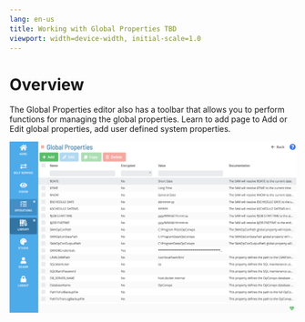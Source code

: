 ```yaml
---
lang: en-us
title: Working with Global Properties TBD
viewport: width=device-width, initial-scale=1.0
---
```


# Overview

The Global Properties editor also has a toolbar that allows you to perform functions for managing the global properties. Learn to add page to Add or Edit global properties, add user defined system properties.

![Working With Library](../../../../../Resources/Images/SM/Library/WorkingWithLibrary/WorkingWithGlobalProperties.png "Threshold Grid")
